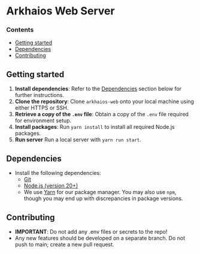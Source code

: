 # Arkhaios Web Server

### Contents
- [Getting started](#Getting-started)
- [Dependencies](#Dependencies)
- [Contributing](#Contributing)

## Getting started
1. **Install dependencies**: Refer to the [Dependencies](#Dependencies) section below for further instructions.
2. **Clone the repository**: Clone `arkhaios-web` onto your local machine using either HTTPS or SSH.
3. **Retrieve a copy of the `.env` file**: Obtain a copy of the `.env` file required for environment setup.
4. **Install packages**: Run `yarn install` to install all required Node.js packages.
5. **Run server** Run a local server with `yarn run start`.

## Dependencies
* Install the following dependencies:
    - [Git](https://git-scm.com/book/en/v2/Getting-Started-Installing-Git)
    - [Node.js (version 20+)](https://nodejs.org/en/download)
    - We use [Yarn](https://yarnpkg.com/getting-started/install) for our package manager. You may also use `npm`, though you may end up with discrepancies in package versions.

## Contributing
* **IMPORTANT**: Do not add any .env files or secrets to the repo!
* Any new features should be developed on a separate branch. Do not push to main; create a new pull request.
